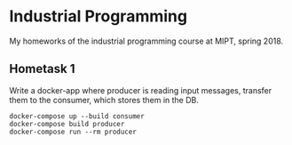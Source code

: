# Industrial Programming
My homeworks of the industrial programming course at MIPT, spring 2018.

## Hometask 1
Write a docker-app where producer is reading input messages, transfer them to the consumer, which stores them in the DB.
```
docker-compose up --build consumer
docker-compose build producer
docker-compose run --rm producer
```
